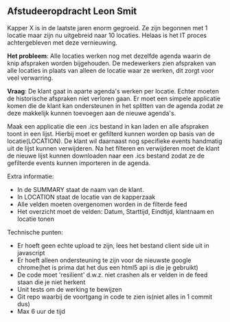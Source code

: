 ## Afstudeeropdracht Leon Smit
Kapper X is in de laatste jaren enorm gegroeid. Ze zijn begonnen met 1 locatie maar zijn nu uitgebreid naar 10 locaties. Helaas is het IT proces achtergebleven met deze vernieuwing.

**Het probleem**: Alle locaties werken nog met dezelfde agenda waarin de knip afspraken worden bijgehouden. De medewerkers zien afspraken van alle locaties in plaats van alleen de locatie waar ze werken, dit zorgt voor veel verwarring.

**Vraag**: De klant gaat in aparte agenda's werken per locatie. Echter moeten de historische afspraken niet verloren gaan. Er moet een simpele applicatie komen die de klant kan ondersteunen in het splitten van de agenda zodat ze deze makkelijk kunnen toevoegen aan de nieuwe agenda's.

Maak een applicatie die een .ics bestand in kan laden en alle afspraken toont in een lijst. Hierbij moet er gefilterd kunnen worden op basis van de locatie(LOCATION). De klant wil daarnaast nog specifieke events handmatig uit de lijst kunnen verwijderen. Na het filteren en verwijderen moet de klant de nieuwe lijst kunnen downloaden naar een .ics bestand zodat ze de gefilterde events kunnen importeren in de agenda.

Extra informatie:
- In de SUMMARY staat de naam van de klant.
- In LOCATION staat de locatie van de kapperzaak
- Alle velden moeten overgenomen worden in de filterde feed
- Het overzicht moet de velden: Datum, Starttijd, Eindtijd, klantnaam en locatie tonen

Technische punten:
- Er hoeft geen echte upload te zijn, lees het bestand client side uit in javascript
- Er hoeft alleen ondersteuning te zijn voor de nieuwste google chrome(het is prima dat het dus een html5 api is die je gebruikt)
- De code moet 'resilient' d.w.z. niet crashen als er velden in de feed staan die je niet herkent
- Unit tests om de werking te bewijzen
- Git repo waarbij de voortgang in code te zien is(niet alles in 1 commit dus)
- Max 6 uur de tijd


